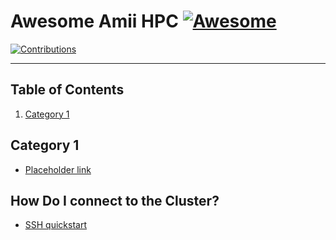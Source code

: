 # Awesome Amii HPC [![Awesome](https://awesome.re/badge-flat.svg)](https://awesome.re)

[![Contributions](https://img.shields.io/badge/contributions-welcome-brightgreen.svg?style=flat)](./CONTRIBUTING.md)

---

## Table of Contents

1. [Category 1](#category-1)

## Category 1

* [Placeholder link]()

## How Do I connect to the Cluster?

* [SSH quickstart](https://linuxhandbook.com/ssh-basics/)
